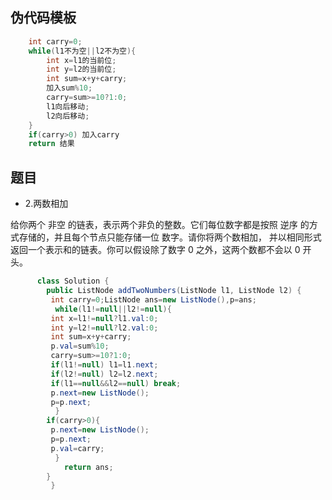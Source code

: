 ## 伪代码模板
```java
    int carry=0;
    while(l1不为空||l2不为空){
        int x=l1的当前位;
        int y=l2的当前位;
        int sum=x+y+carry;
        加入sum%10;
        carry=sum>=10?1:0;
        l1向后移动;
        l2向后移动;
    }
    if(carry>0) 加入carry
    return 结果
 ```   
## 题目
* 2.两数相加

给你两个 非空 的链表，表示两个非负的整数。它们每位数字都是按照 逆序 的方式存储的，并且每个节点只能存储一位 数字。请你将两个数相加，
并以相同形式返回一个表示和的链表。你可以假设除了数字 0 之外，这两个数都不会以 0 开头。

```java
      class Solution {
        public ListNode addTwoNumbers(ListNode l1, ListNode l2) {
         int carry=0;ListNode ans=new ListNode(),p=ans;
          while(l1!=null||l2!=null){
         int x=l1!=null?l1.val:0;
         int y=l2!=null?l2.val:0;
         int sum=x+y+carry;
         p.val=sum%10;
         carry=sum>=10?1:0;
         if(l1!=null) l1=l1.next;
         if(l2!=null) l2=l2.next;
         if(l1==null&&l2==null) break;
         p.next=new ListNode();
         p=p.next;
          }
        if(carry>0){
         p.next=new ListNode();
         p=p.next;
         p.val=carry;
          }
            return ans;
        }
         }
  ```


